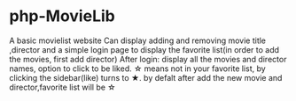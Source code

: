 # php-MovieLib
A basic movielist website
Can display adding and removing movie title ,director and a simple login page to display the favorite list(in order to add the movies, first add director)
After login:
display all the movies and director names, option to click to be liked.
☆ means not in your favorite list, by clicking the sidebar(like) turns to ★.
by defalt after add the new movie and director,favorite list will be ☆
